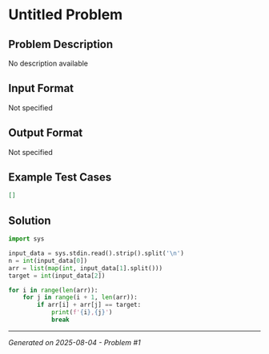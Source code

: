 # Untitled Problem

## Problem Description
No description available

## Input Format
Not specified

## Output Format
Not specified

## Example Test Cases
```json
[]
```

## Solution
```python
import sys

input_data = sys.stdin.read().strip().split('\n')
n = int(input_data[0])
arr = list(map(int, input_data[1].split()))
target = int(input_data[2])

for i in range(len(arr)):
    for j in range(i + 1, len(arr)):
        if arr[i] + arr[j] == target:
            print(f'{i},{j}')
            break
```

---
*Generated on 2025-08-04 - Problem #1*